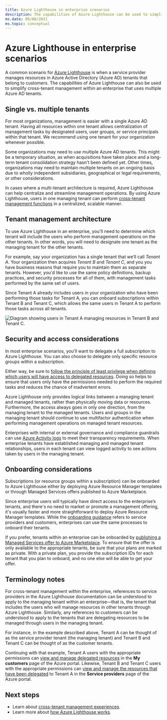 ```yaml
---
title: Azure Lighthouse in enterprise scenarios
description: The capabilities of Azure Lighthouse can be used to simplify cross-tenant management within an enterprise which uses multiple Azure AD tenants.
ms.date: 09/08/2021
ms.topic: conceptual
---
```


# Azure Lighthouse in enterprise scenarios

A common scenario for [Azure Lighthouse](../overview.md) is when a service provider manages resources in Azure Active Directory (Azure AD) tenants that belong to customers. The capabilities of Azure Lighthouse can also be used to simplify cross-tenant management within an enterprise that uses multiple Azure AD tenants.

## Single vs. multiple tenants

For most organizations, management is easier with a single Azure AD tenant. Having all resources within one tenant allows centralization of management tasks by designated users, user groups, or service principals within that tenant. We recommend using one tenant for your organization whenever possible.

Some organizations may need to use multiple Azure AD tenants. This might be a temporary situation, as when acquisitions have taken place and a long-term tenant consolidation strategy hasn't been defined yet. Other times, organizations may need to maintain multiple tenants on an ongoing basis due to wholly independent subsidiaries, geographical or legal requirements, or other considerations.

In cases where a multi-tenant architecture is required, Azure Lighthouse can help centralize and streamline management operations. By using Azure Lighthouse, users in one managing tenant can perform [cross-tenant management functions](cross-tenant-management-experience.md) in a centralized, scalable manner.

## Tenant management architecture

To use Azure Lighthouse in an enterprise, you'll need to determine which tenant will include the users who perform management operations on the other tenants. In other words, you will need to designate one tenant as the managing tenant for the other tenants.

For example, say your organization has a single tenant that we’ll call *Tenant A*. Your organization then acquires *Tenant B* and *Tenant C*, and you you have business reasons that require you to maintain them as separate tenants. However, you'd like to use the same policy definitions, backup practices, and security processes for all of them, with management tasks performed by the same set of users.

Since Tenant A already includes users in your organization who have been performing those tasks for Tenant A, you can onboard subscriptions within Tenant B and Tenant C, which allows the same users in Tenant A to perform those tasks across all tenants.

![Diagram showing users in Tenant A managing resources in Tenant B and Tenant C.](../media/enterprise-azure-lighthouse.jpg)

## Security and access considerations

In most enterprise scenarios, you’ll want to delegate a full subscription to Azure Lighthouse. You can also choose to delegate only specific resource groups within a subscription.

Either way, be sure to [follow the principle of least privilege when defining which users will have access to delegated resources](recommended-security-practices.md#assign-permissions-to-groups-using-the-principle-of-least-privilege). Doing so helps to ensure that users only have the permissions needed to perform the required tasks and reduces the chance of inadvertent errors.

Azure Lighthouse only provides logical links between a managing tenant and managed tenants, rather than physically moving data or resources. Furthermore, the access always goes in only one direction, from the managing tenant to the managed tenants. Users and groups in the managing tenant should continue to use multifactor authentication when performing management operations on managed tenant resources.

Enterprises with internal or external governance and compliance guardrails can use [Azure Activity logs](../../azure-monitor/essentials/platform-logs-overview.md) to meet their transparency requirements. When enterprise tenants have established managing and managed tenant relationships, users in each tenant can view logged activity to see actions taken by users in the managing tenant.

## Onboarding considerations

Subscriptions (or resource groups within a subscription) can be onboarded to Azure Lighthouse either by deploying Azure Resource Manager templates or through Managed Services offers published to Azure Marketplace.

Since enterprise users will typically have direct access to the enterprise’s tenants, and there's no need to market or promote a management offering, it's usually faster and more straightforward to deploy Azure Resource Manager templates. While the [onboarding guidance](../how-to/onboard-customer.md) refers to service providers and customers, enterprises can use the same processes to onboard their tenants.

If you prefer, tenants within an enterprise can be onboarded by [publishing a Managed Services offer to Azure Marketplace](../how-to/publish-managed-services-offers.md). To ensure that the offer is only available to the appropriate tenants, be sure that your plans are marked as private. With a private plan, you provide the subscription IDs for each tenant that you plan to onboard, and no one else will be able to get your offer.

## Terminology notes

For cross-tenant management within the enterprise, references to service providers in the Azure Lighthouse documentation can be understood to apply to the managing tenant within an enterprise—that is, the tenant that includes the users who will manage resources in other tenants through Azure Lighthouse. Similarly, any references to customers can be understood to apply to the tenants that are delegating resources to be managed through users in the managing tenant.

For instance, in the example described above, Tenant A can be thought of as the service provider tenant (the managing tenant) and Tenant B and Tenant C can be thought of as the customer tenants.

Continuing with that example, Tenant A users with the appropriate permissions can [view and manage delegated resources](../how-to/view-manage-customers.md) in the **My customers** page of the Azure portal. Likewise, Tenant B and Tenant C users with the appropriate permissions can [view and manage the resources that have been delegated](../how-to/view-manage-service-providers.md) to Tenant A in the **Service providers** page of the Azure portal.

## Next steps

- Learn about [cross-tenant management experiences](cross-tenant-management-experience.md).
- Learn more about [how Azure Lighthouse works](architecture.md).
